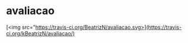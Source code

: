 # avaliacao

[<img src="https://travis-ci.org/BeatrizN/avaliacao.svg>](https://travis-ci.org/kBeatrizN/avaliacao/)

